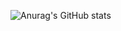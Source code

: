![Anurag's GitHub stats](https://github-readme-stats.vercel.app/api?username=FrigoMatteo&show_icons=true&theme=blue-green)
